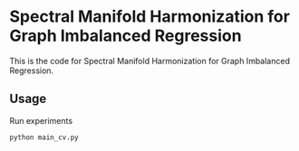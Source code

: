 # Spectral Manifold Harmonization for Graph Imbalanced Regression
This is the code for Spectral Manifold Harmonization for Graph Imbalanced Regression.

## Usage
Run experiments

```
python main_cv.py
```

